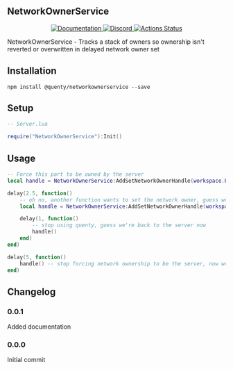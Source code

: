 ## NetworkOwnerService
<div align="center">
  <a href="http://quenty.github.io/api/">
    <img src="https://img.shields.io/badge/docs-website-green.svg" alt="Documentation" />
  </a>
  <a href="https://discord.gg/mhtGUS8">
    <img src="https://img.shields.io/badge/discord-nevermore-blue.svg" alt="Discord" />
  </a>
  <a href="https://github.com/Quenty/NevermoreEngine/actions">
    <img src="https://github.com/Quenty/NevermoreEngine/workflows/luacheck/badge.svg" alt="Actions Status" />
  </a>
</div>

NetworkOwnerService - Tracks a stack of owners so ownership isn't reverted or overwritten in delayed network owner set

## Installation
```
npm install @quenty/networkownerservice --save
```

## Setup

```lua
-- Server.lua

require("NetworkOwnerService"):Init()
```

## Usage
```lua
-- Force this part to be owned by the server
local handle = NetworkOwnerService:AddSetNetworkOwnerHandle(workspace.Part, nil)

delay(2.5, function()
	-- oh no, another function wants to set the network owner, guess we'll be owned by Quenty for a while
	local handle = NetworkOwnerService:AddSetNetworkOwnerHandle(workspace.Part, Players.Quenty)

	delay(1, function()
		-- stop using quenty, guess we're back to the server now
		handle()
	end)
end)

delay(5, function()
	handle() -- stop forcing network ownership to be the server, now we're back to nil
end)
```
## Changelog

### 0.0.1
Added documentation

### 0.0.0
Initial commit